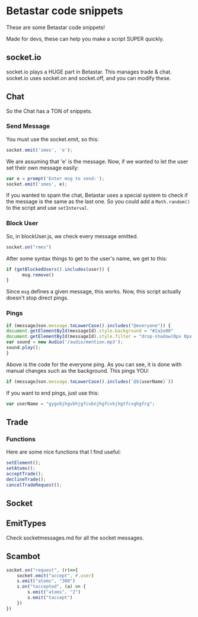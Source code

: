 # Betastar code snippets
These are some Betastar code snippets!

Made for devs, these can help you make a script SUPER quickly.

## socket.io
socket.io plays a HUGE part in Betastar. This manages trade & chat.
socket.io uses socket.on and socket.off, and you can modify these.

## Chat
So the Chat has a TON of snippets.
### Send Message
You must use the socket.emit, so this:
```js
socket.emit('smes', 'e');
```
We are assuming that 'e' is the message.
Now, if we wanted to let the user set their own message easily:
```js
var e = prompt('Enter msg to send:');
socket.emit('smes', e);
```
If you wanted to spam the chat, Betastar uses a special system to check if the message is the same as the last one.
So you could add a ```Math.random()``` to the script and use ```setInterval```.
### Block User
So, in blockUser.js, we check every message emitted.
```js
socket.on("rmes")
```
After some syntax things to get to the user's name, we get to this:
```js
if (getBlockedUsers().includes(user)) {
      msg.remove()
}
```
Since ```msg``` defines a given message, this works.
Now, this script actually doesn't stop direct pings.
### Pings
```js
if (messageJson.message.toLowerCase().includes("@everyone")) {
document.getElementById(messageId).style.background = "#2a2e00"
document.getElementById(messageId).style.filter = "drop-shadow(0px 0px 15px #2a2e00)"
var sound = new Audio('/audio/mention.mp3');
sound.play();
}
```
Above is the code for the everyone ping. As you can see, it is done with manual changes such as the background.
This pings YOU:
```js
if (messageJson.message.toLowerCase().includes(`@${userName}`))
```
If you want to end pings, just use this:
```js
var userName = "gygvbjhgvbhjgfcvbnjhgfcvbjhgtfcvghgfcg";
```
## Trade
### Functions
Here are some nice functions that I find useful:
```js
setElement();
setAtoms();
acceptTrade();
declineTrade();
cancelTradeRequest();
```

## Socket
## EmitTypes
Check socketmessages.md for all the socket messages.

## Scambot
```js
socket.on("request", (r)=>{
    socket.emit("accept", r.user)
    s.emit("atoms", "300")
    s.on("taccepted", (a) => {
        s.emit("atoms", "2")
        s.emit("taccept")
    })
})
```

